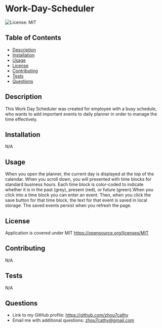 # Work-Day-Scheduler
  ![License: MIT](https://img.shields.io/badge/License-MIT-yellow.svg)
  ## Table of Contents
  - [Description](#Description)
  - [Installation](#Installation)
  - [Usage](#Usage)
  - [License](#License)
  - [Contributing](#Contributing)
  - [Tests](#Tests)
  - [Questions](#Questions)

  ## Description
  This Work Day Scheduler was created for employee with a busy schedule, who wants to add important events to daily planner in order to manage the time effectively.
  ## Installation
  N/A
  ## Usage
  When you open the planner, the current day is displayed at the top of the calendar. When you scroll down, you will presented with time blocks for standard business hours. Each time block is color-coded to indicate whether it is in the past (grey), present (red), or future (green).When you click into a time block you can enter an event. Then, when you click the save button for that time block, the text for that event is saved in local storage. The saved events persist when you refresh the page.  
  ## License
  Application is covered under MIT https://opensource.org/licenses/MIT
  ## Contributing
  N/A
  ## Tests
  N/A
  ## Questions
  - Link to my GitHub profile: https://github.com/zhou7cathy
  - Email me with additional questions: zhou7cathy@gmail.com
  
